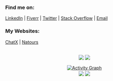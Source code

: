 <h3 align="left">Find me on:</h3>
<p align="left">
  <a href="https://www.linkedin.com/in/nayeemnishaat/">LinkedIn</a> | 
  <a href="https://www.fiverr.com/nayeemnishaat">Fiverr</a> | 
  <a href="https://twitter.com/nayeemNishaat">Twitter</a> | 
  <a href="https://stackoverflow.com/users/17816883/labyrinth">Stack Overflow</a> | 
  <a href="mailto:nayeemnishaat@gmail.com">Email</a>
</p>

<h3> My Websites:</h3>
  <a href="laby.ninja">ChatX</a> | 
  <a href="natours-lby.herokuapp.com">Natours</a>
<br/>
<br/>



<p align="center">
<img align="center" src="https://github-readme-stats-mu-taupe.vercel.app/api?username=nayeemnishaat&show_icons=true&theme=github_dark&hide_title=true&hide_border=true"/>  
<img align="center" src="https://github-readme-stats-mu-taupe.vercel.app/api/top-langs/?username=nayeemnishaat&layout=compact&bg_color=0d1117&text_color=929292&hide_border=true"/>

 <br/>
<br/>
<a href="https://github.com/nayeemnishaat"><img alt="Activity Graph" src="https://activity-graph.herokuapp.com/graph?username=nayeemnishaat&theme=react-dark&hide_border=true&hide_title=true" /></a>
<br/>
  
<img align="center" src="https://contrib.rocks/image?repo=nayeemnishaat/discord"/>
<img align="center" src="https://komarev.com/ghpvc/?username=nayeemnishaat"/>
<!--   ![Profile View Counter](https://komarev.com/ghpvc/?username=nayeemnishaat) -->
